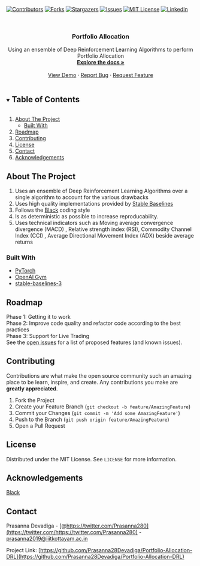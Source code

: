 <!-- PROJECT SHIELDS -->
<!--
*** I'm using markdown "reference style" links for readability.
*** Reference links are enclosed in brackets [ ] instead of parentheses ( ).
*** See the bottom of this document for the declaration of the reference variables
*** for contributors-url, forks-url, etc. This is an optional, concise syntax you may use.
*** https://www.markdownguide.org/basic-syntax/#reference-style-links
-->
[![Contributors][contributors-shield]][contributors-url]
[![Forks][forks-shield]][forks-url]
[![Stargazers][stars-shield]][stars-url]
[![Issues][issues-shield]][issues-url]
[![MIT License][license-shield]][license-url]
[![LinkedIn][linkedin-shield]][linkedin-url]
<!-- PROJECT LOGO -->
<br />
<p align="center">
  <h3 align="center">Portfolio Allocation </h3>

  <p align="center">
    Using an ensemble of Deep Reinforcement Learning Algorithms to perform Portfolio Allocation
    <br />
    <a href="https://github.com/Prasanna28Devadiga/Portfolio-Allocation-DRL
"><strong>Explore the docs »</strong></a>
    <br />
    <br />
    <a href="https://github.com/Prasanna28Devadiga/Portfolio-Allocation-DRL
">View Demo</a>
    ·
    <a href="https://github.com/Prasanna28Devadiga/Portfolio-Allocation-DRL
/issues">Report Bug</a>
    ·
    <a href="https://github.com/Prasanna28Devadiga/Portfolio-Allocation-DRL
/issues">Request Feature</a>
  </p>
</p>
<!-- TABLE OF CONTENTS -->
<details open="open">
  <summary><h2 style="display: inline-block">Table of Contents</h2></summary>
  <ol>
    <li>
      <a href="#about-the-project">About The Project</a>
      <ul>
        <li><a href="#built-with">Built With</a></li>
      </ul>
    </li>
    <li><a href="#roadmap">Roadmap</a></li>
    <li><a href="#contributing">Contributing</a></li>
    <li><a href="#license">License</a></li>
    <li><a href="#contact">Contact</a></li>
    <li><a href="#acknowledgements">Acknowledgements</a></li>
  </ol>
</details>

<!-- ABOUT THE PROJECT -->
## About The Project

1. Uses an ensemble of Deep Reinforcement Learning Algorithms over a single algorithm to account for the various drawbacks
2. Uses high quality implementations provided by [Stable Baselines](https://github.com/DLR-RM/stable-baselines3)
3. Follows the [Black](https://black.readthedocs.io/en/stable/the_black_code_style.html) coding style
4. Is as deterministic as possible to increase reproducability. 
5. Uses technical indicators such as Moving average convergence divergence (MACD) , Relative strength index (RSI), Commodity Channel Index (CCI) , Average Directional Movement Index (ADX) beside average returns


### Built With
* [PyTorch](https://pytorch.org/)
* [OpenAI Gym](https://gym.openai.com/)
* [stable-baselines-3](https://stable-baselines.readthedocs.io/en/master/)

<!-- ROADMAP -->
## Roadmap
Phase 1: Getting it to work  
Phase 2: Improve code quality and refactor code according to the best practices  
Phase 3: Support for Live Trading  
See the [open issues](https://github.com/Prasanna28Devadiga/Portfolio-Allocation-DRL/issues) for a list of proposed features (and known issues).

<!-- CONTRIBUTING -->
## Contributing

Contributions are what make the open source community such an amazing place to be learn, inspire, and create. Any contributions you make are **greatly appreciated**.

1. Fork the Project
2. Create your Feature Branch (`git checkout -b feature/AmazingFeature`)
3. Commit your Changes (`git commit -m 'Add some AmazingFeature'`)
4. Push to the Branch (`git push origin feature/AmazingFeature`)
5. Open a Pull Request



<!-- LICENSE -->
## License

Distributed under the MIT License. See `LICENSE` for more information.

## Acknowledgements
[Black](https://github.com/psf/black)


<!-- CONTACT -->
## Contact

Prasanna Devadiga - [@https://twitter.com/Prasanna280](https://twitter.com/https://twitter.com/Prasanna280) - prasanna2019@iiitkottayam.ac.in

Project Link: [https://github.com/Prasanna28Devadiga/Portfolio-Allocation-DRL](https://github.com/Prasanna28Devadiga/Portfolio-Allocation-DRL)

<!-- MARKDOWN LINKS & IMAGES -->
<!-- https://www.markdownguide.org/basic-syntax/#reference-style-links -->
[contributors-shield]: https://img.shields.io/github/contributors/Prasanna28Devadiga/Portfolio-Allocation-DRL.svg?style=for-the-badge
[contributors-url]: https://github.com/Prasanna28Devadiga/Portfolio-Allocation-DRL/graphs/contributors
[forks-shield]: https://img.shields.io/github/forks/Prasanna28Devadiga/Portfolio-Allocation-DRL.svg?style=for-the-badge
[forks-url]: https://github.com/Prasanna28Devadiga/Portfolio-Allocation-DRL/network/members
[stars-shield]: https://img.shields.io/github/stars/Prasanna28Devadiga/Portfolio-Allocation-DRL.svg?style=for-the-badge
[stars-url]: https://github.com/Prasanna28Devadiga/Portfolio-Allocation-DRL/stargazers
[issues-shield]: https://img.shields.io/github/issues/Prasanna28Devadiga/Portfolio-Allocation-DRL.svg?style=for-the-badge
[issues-url]: https://github.com/Prasanna28Devadiga/Portfolio-Allocation-DRL/issues
[license-shield]: https://img.shields.io/github/license/Prasanna28Devadiga/Portfolio-Allocation-DRL.svg?style=for-the-badge
[license-url]: https://github.com/Prasanna28Devadiga/Portfolio-Allocation-DRL/blob/master/LICENSE.txt
[linkedin-shield]: https://img.shields.io/badge/-LinkedIn-black.svg?style=for-the-badge&logo=linkedin&colorB=555
[linkedin-url]: https://linkedin.com/in/Prasanna28Devadiga
